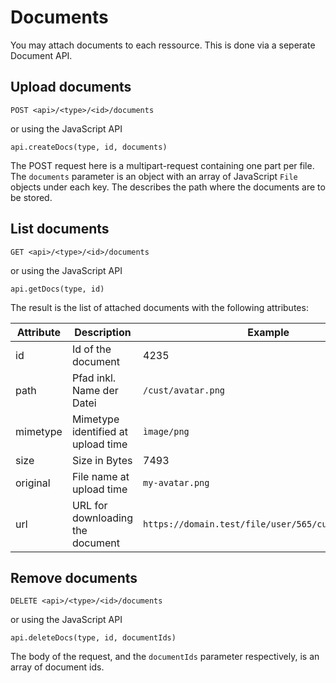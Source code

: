 # Documents

You may attach documents to each ressource.
This is done via a seperate Document API.

## Upload documents

````
POST <api>/<type>/<id>/documents
````
or using the JavaScript API
````
api.createDocs(type, id, documents)
````
The POST request here is a multipart-request 
containing one part per file.
The ``documents`` parameter is an object with an array of JavaScript 
``File`` objects under each key. The describes the path where the documents
are to be stored.


## List documents

````
GET <api>/<type>/<id>/documents
````
or using the JavaScript API
````
api.getDocs(type, id)
````
The result is the list of attached documents with the following attributes:

|Attribute|Description|Example|
|---|---|---|
|id|Id of the document|4235|
|path|Pfad inkl. Name der Datei|``/cust/avatar.png``
|mimetype|Mimetype identified at upload time|`ìmage/png`
|size|Size in Bytes|7493|
|original|File name at upload time|`my-avatar.png`
|url|URL for downloading the document|`https://domain.test/file/user/565/cust/avatar.png`

## Remove documents

````
DELETE <api>/<type>/<id>/documents
````
or using the JavaScript API
````
api.deleteDocs(type, id, documentIds)
````
The body of the request, and the ``documentIds`` parameter respectively,
is an array of document ids.
